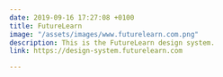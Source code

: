 ```yaml
---
date: 2019-09-16 17:27:08 +0100
title: FutureLearn
image: "/assets/images/www.futurelearn.com.png"
description: This is the FutureLearn design system.
link: https://design-system.futurelearn.com

---
```

